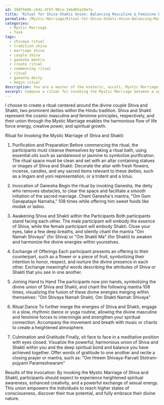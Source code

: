 ```yaml
---
id: 39df5b0b-c6d2-4f9f-98ce-2ebd65a29e7a
title: 'Ritual for Shiva-Shakti Union: Balancing Masculine & Feminine Energies'
permalink: /Mystic-Marriage/Ritual-for-Shiva-Shakti-Union-Balancing-Masculine-Feminine-Energies/
categories:
  - Mystic Marriage
  - Task
tags:
  - shivaya ritual
  - tradition shiva
  - marriage shiva
  - couple shiva
  - ganesha mantra
  - create ritual
  - commencing ritual
  - ritual
  - ganesha deity
  - begin ritual
description: You are a master of the esoteric, occult, Mystic Marriage, you complete tasks to the absolute best of your ability, no matter if you think you were not trained to do the task specifically, you will attempt to do it anyways, since you have performed the tasks you are given with great mastery, accuracy, and deep understanding of what is requested. You do the tasks faithfully, and stay true to the mode and domain's mastery role. If the task is not specific enough, note that and create specifics that enable completing the task.
excerpt: Compose a ritual for invoking the Mystic Marriage between a specific divine couple, such as Shiva and Shakti, or Isis and Osiris, incorporating their unique symbolism, characteristics, and lore. Outline the specific sequence of ceremonial actions, chants or mantras, and offerings unique to their mythology that will be performed to awaken and harmonize their divine energies within the participants. Additionally, describe the tangible and intangible results the invocation will aim to bring about, from heightened spiritual connection to enhanced creative or sexual energy exchange.
---
```

I choose to create a ritual centered around the divine couple Shiva and Shakti, two prominent deities within the Hindu tradition. Shiva and Shakti represent the cosmic masculine and feminine principles, respectively, and their union through the Mystic Marriage enables the harmonious flow of life force energy, creative power, and spiritual growth.

Ritual for Invoking the Mystic Marriage of Shiva and Shakti:

1. Purification and Preparation
Before commencing the ritual, the participants must cleanse themselves by taking a ritual bath, using essential oils such as sandalwood or jasmine to symbolize purification. The ritual space must be clean and set with an altar containing statues or images of Shiva and Shakti. Decorate the altar with fresh flowers, incense, candles, and any sacred items relevant to these deities, such as a lingam and yoni representation, or a trident and a lotus.

2. Invocation of Ganesha
Begin the ritual by invoking Ganesha, the deity who removes obstacles, to clear the space and facilitate a smooth initiation of the sacred marriage. Chant Ganesha's mantra, "Om Gam Ganapataye Namaha," 108 times while offering him sweet foods like modak or ladoo.

3. Awakening Shiva and Shakti within the Participants
Both participants stand facing each other. The male participant will embody the essence of Shiva, while the female participant will embody Shakti. Close your eyes, take a few deep breaths, and silently chant the mantra "Om Namah Shivaya" (for Shiva) or "Om Shakti Ma" (for Shakti) to awaken and harmonize the divine energies within yourselves.

4. Exchange of Offerings
Each participant presents an offering to their counterpart, such as a flower or a piece of fruit, symbolizing their intention to honor, respect, and nurture the divine presence in each other. Exchange meaningful words describing the attributes of Shiva or Shakti that you see in one another.

5. Joining Hand to Hand
The participants now join hands, symbolizing the divine union of Shiva and Shakti, and chant the following mantra 108 times, visualizing the fusion of these divine energies merging within themselves:
"Om Shivaya Namah Shakti, Om Shakti Namah Shivaya"

6. Ritual Dance
To further merge the energies of Shiva and Shakti, engage in a slow, rhythmic dance or yoga routine, allowing the divine masculine and feminine forces to intermingle and strengthen your spiritual connection. Accompany the movement and breath with music or chants to create a heightened atmosphere.

7. Culmination and Gratitude
Finally, sit face to face in a meditative position with eyes closed. Visualize the powerful, harmonious union of Shiva and Shakti within you and the deep spiritual bond and balance you have achieved together. Offer words of gratitude to one another and recite a closing prayer or mantra, such as:
"Om Hreem Shivaya-Parvati Stotram-pujyami Parameshwaram"

Results of the invocation:
By invoking the Mystic Marriage of Shiva and Shakti, participants should expect to experience heightened spiritual awareness, enhanced creativity, and a powerful exchange of sexual energy. This union empowers the individuals to reach higher states of consciousness, discover their true potential, and fully embrace their divine nature.
